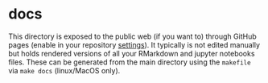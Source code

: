 # docs

This directory is exposed to the public web (if you want to) through GitHub pages (enable in your repository [settings](settings)). It typically is not edited manually but holds rendered versions of all your RMarkdown and jupyter notebooks files. These can be generated from the main directory using the `makefile` via `make docs` (linux/MacOS only).